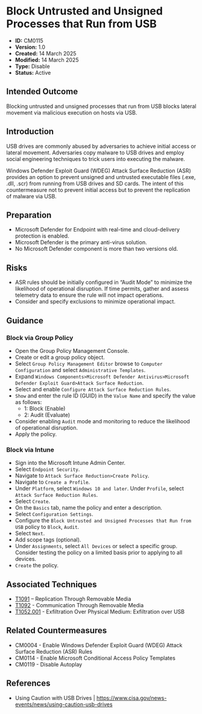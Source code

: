 # Block Untrusted and Unsigned Processes that Run from USB

* **ID:** CM0115
* **Version:** 1.0
* **Created:** 14 March 2025
* **Modified:** 14 March 2025
* **Type:** Disable
* **Status:** Active

## Intended Outcome

Blocking untrusted and unsigned processes that run from USB blocks lateral movement via malicious execution on hosts via USB.

## Introduction

USB drives are commonly abused by adversaries to achieve initial access or lateral movement. Adversaries copy malware to USB drives and employ social engineering techniques to trick users into executing the malware.  

Windows Defender Exploit Guard (WDEG) Attack Surface Reduction (ASR) provides an option to prevent unsigned and untrusted executable files (.exe, .dll, .scr) from running from USB drives and SD cards. The intent of this countermeasure not to prevent initial access but to prevent the replication of malware via USB.        


## Preparation

-	Microsoft Defender for Endpoint with real-time and cloud-delivery protection is enabled.
-	Microsoft Defender is the primary anti-virus solution.
-	No Microsoft Defender component is more than two versions old.  

## Risks

-	ASR rules should be initially configured in “Audit Mode” to minimize the likelihood of operational disruption. If time permits, gather and assess telemetry data to ensure the rule will not impact operations.
-	Consider and specify exclusions to minimize operational impact.  

## Guidance

### Block via Group Policy

-	Open the Group Policy Management Console.
-	Create or edit a group policy object.
-	Select `Group Policy Management Editor` browse to `Computer Configuration` and select `Administrative Templates`.
-	Expand `Windows Components>Microsoft Defender Antivirus>Microsoft Defender Exploit Guard>Attack Surface Reduction`.
-	Select and enable `Configure Attack Surface Reduction Rules`.
-	`Show` and enter the rule ID (GUID) in the `Value Name` and specify the value as follows:
    - 1: Block (Enable)
    - 2: Audit (Evaluate)
-	Consider enabling `Audit` mode and monitoring to reduce the likelihood of operational disruption.
-	Apply the policy.

### Block via Intune

-	Sign into the Microsoft Intune Admin Center.
-	Select `Endpoint Security`.
-	Navigate to `Attack Surface Reduction>Create Policy`.
-	Navigate to `Create a Profile`.
-	Under `Platform`, select `Windows 10 and later`. Under `Profile`, select `Attack Surface Reduction Rules`.
-	Select `Create`.
-	On the `Basics` tab, name the policy and enter a description.
-	Select `Configuration Settings`.
-	Configure the `Block Untrusted and Unsigned Processes that Run from USB` policy to `Block`, `Audit`. 
-	Select `Next`.
-	Add scope tags (optional).
-	Under `Assignments`, select `All Devices` or select a specific group. Consider testing the policy on a limited basis prior to applying to all devices. 
-	`Create` the policy.

## Associated Techniques

-	[T1091](https://attack.mitre.org/techniques/T1091/) – Replication Through Removable Media
-   [T1092](https://attack.mitre.org/techniques/T1092/) - Communication Through Removable Media
-   [T1052.001](https://attack.mitre.org/techniques/T1052/001/) - Exfiltration Over Physical Medium: Exfiltration over USB

## Related Countermeasures

-    CM0004 - Enable Windows Defender Exploit Guard (WDEG) Attack Surface Reduction (ASR) Rules
- CM0114 - Enable Microsoft Conditional Access Policy Templates
- CM0119 - Disable Autoplay

## References

- Using Caution with USB Drives | <https://www.cisa.gov/news-events/news/using-caution-usb-drives>
